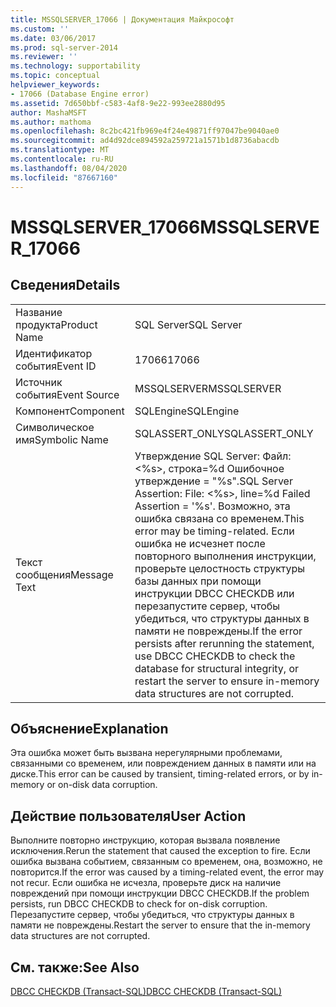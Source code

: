 ```yaml
---
title: MSSQLSERVER_17066 | Документация Майкрософт
ms.custom: ''
ms.date: 03/06/2017
ms.prod: sql-server-2014
ms.reviewer: ''
ms.technology: supportability
ms.topic: conceptual
helpviewer_keywords:
- 17066 (Database Engine error)
ms.assetid: 7d650bbf-c583-4af8-9e22-993ee2880d95
author: MashaMSFT
ms.author: mathoma
ms.openlocfilehash: 8c2bc421fb969e4f24e49871ff97047be9040ae0
ms.sourcegitcommit: ad4d92dce894592a259721a1571b1d8736abacdb
ms.translationtype: MT
ms.contentlocale: ru-RU
ms.lasthandoff: 08/04/2020
ms.locfileid: "87667160"
---
```

# <a name="mssqlserver_17066"></a><span data-ttu-id="a9fe6-102">MSSQLSERVER_17066</span><span class="sxs-lookup"><span data-stu-id="a9fe6-102">MSSQLSERVER_17066</span></span>
    
## <a name="details"></a><span data-ttu-id="a9fe6-103">Сведения</span><span class="sxs-lookup"><span data-stu-id="a9fe6-103">Details</span></span>  
  
|||  
|-|-|  
|<span data-ttu-id="a9fe6-104">Название продукта</span><span class="sxs-lookup"><span data-stu-id="a9fe6-104">Product Name</span></span>|<span data-ttu-id="a9fe6-105">SQL Server</span><span class="sxs-lookup"><span data-stu-id="a9fe6-105">SQL Server</span></span>|  
|<span data-ttu-id="a9fe6-106">Идентификатор события</span><span class="sxs-lookup"><span data-stu-id="a9fe6-106">Event ID</span></span>|<span data-ttu-id="a9fe6-107">17066</span><span class="sxs-lookup"><span data-stu-id="a9fe6-107">17066</span></span>|  
|<span data-ttu-id="a9fe6-108">Источник события</span><span class="sxs-lookup"><span data-stu-id="a9fe6-108">Event Source</span></span>|<span data-ttu-id="a9fe6-109">MSSQLSERVER</span><span class="sxs-lookup"><span data-stu-id="a9fe6-109">MSSQLSERVER</span></span>|  
|<span data-ttu-id="a9fe6-110">Компонент</span><span class="sxs-lookup"><span data-stu-id="a9fe6-110">Component</span></span>|<span data-ttu-id="a9fe6-111">SQLEngine</span><span class="sxs-lookup"><span data-stu-id="a9fe6-111">SQLEngine</span></span>|  
|<span data-ttu-id="a9fe6-112">Символическое имя</span><span class="sxs-lookup"><span data-stu-id="a9fe6-112">Symbolic Name</span></span>|<span data-ttu-id="a9fe6-113">SQLASSERT_ONLY</span><span class="sxs-lookup"><span data-stu-id="a9fe6-113">SQLASSERT_ONLY</span></span>|  
|<span data-ttu-id="a9fe6-114">Текст сообщения</span><span class="sxs-lookup"><span data-stu-id="a9fe6-114">Message Text</span></span>|<span data-ttu-id="a9fe6-115">Утверждение SQL Server: Файл: \<%s>, строка=%d Ошибочное утверждение = "%s".</span><span class="sxs-lookup"><span data-stu-id="a9fe6-115">SQL Server Assertion: File: \<%s>, line=%d Failed Assertion = '%s'.</span></span> <span data-ttu-id="a9fe6-116">Возможно, эта ошибка связана со временем.</span><span class="sxs-lookup"><span data-stu-id="a9fe6-116">This error may be timing-related.</span></span> <span data-ttu-id="a9fe6-117">Если ошибка не исчезнет после повторного выполнения инструкции, проверьте целостность структуры базы данных при помощи инструкции DBCC CHECKDB или перезапустите сервер, чтобы убедиться, что структуры данных в памяти не повреждены.</span><span class="sxs-lookup"><span data-stu-id="a9fe6-117">If the error persists after rerunning the statement, use DBCC CHECKDB to check the database for structural integrity, or restart the server to ensure in-memory data structures are not corrupted.</span></span>|  
  
## <a name="explanation"></a><span data-ttu-id="a9fe6-118">Объяснение</span><span class="sxs-lookup"><span data-stu-id="a9fe6-118">Explanation</span></span>  
 <span data-ttu-id="a9fe6-119">Эта ошибка может быть вызвана нерегулярными проблемами, связанными со временем, или повреждением данных в памяти или на диске.</span><span class="sxs-lookup"><span data-stu-id="a9fe6-119">This error can be caused by transient, timing-related errors, or by in-memory or on-disk data corruption.</span></span>  
  
## <a name="user-action"></a><span data-ttu-id="a9fe6-120">Действие пользователя</span><span class="sxs-lookup"><span data-stu-id="a9fe6-120">User Action</span></span>  
 <span data-ttu-id="a9fe6-121">Выполните повторно инструкцию, которая вызвала появление исключения.</span><span class="sxs-lookup"><span data-stu-id="a9fe6-121">Rerun the statement that caused the exception to fire.</span></span> <span data-ttu-id="a9fe6-122">Если ошибка вызвана событием, связанным со временем, она, возможно, не повторится.</span><span class="sxs-lookup"><span data-stu-id="a9fe6-122">If the error was caused by a timing-related event, the error may not recur.</span></span> <span data-ttu-id="a9fe6-123">Если ошибка не исчезла, проверьте диск на наличие повреждений при помощи инструкции DBCC CHECKDB.</span><span class="sxs-lookup"><span data-stu-id="a9fe6-123">If the problem persists, run DBCC CHECKDB to  check for on-disk corruption.</span></span> <span data-ttu-id="a9fe6-124">Перезапустите сервер, чтобы убедиться, что структуры данных в памяти не повреждены.</span><span class="sxs-lookup"><span data-stu-id="a9fe6-124">Restart the server to ensure that the in-memory data structures are not corrupted.</span></span>  
  
## <a name="see-also"></a><span data-ttu-id="a9fe6-125">См. также:</span><span class="sxs-lookup"><span data-stu-id="a9fe6-125">See Also</span></span>  
 [<span data-ttu-id="a9fe6-126">DBCC CHECKDB (Transact-SQL)</span><span class="sxs-lookup"><span data-stu-id="a9fe6-126">DBCC CHECKDB &#40;Transact-SQL&#41;</span></span>](/sql/t-sql/database-console-commands/dbcc-checkdb-transact-sql)  
  
  
